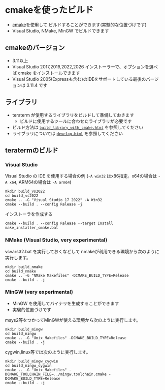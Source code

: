 ﻿# cmakeを使ったビルド

- [cmake](<https://cmake.org/>)を使用して
  ビルドすることができます(実験的な位置づけです)
- Visual Studio, NMake, MinGW でビルドできます

## cmakeのバージョン

- 3.11以上
- Visual Studio 2017,2019,2022,2026 インストーラーで、オプションを選べば cmake をインストールできます
- Visual Studio 2005(Expressも含む)のIDEをサポートしている最後のバージョンは 3.11.4 です

## ライブラリ

- teraterm が使用するライブラリをビルドして準備しておきます
  - ビルドに使用するツールに合わせたライブラリが必要です
- ビルド方法は [`build_library_with_cmake.html`](<build_library_with_cmake.html>) を参照してください
- ライブラリについては [`develop.html`](<develop.html>) を参照してください

## teratermのビルド

### Visual Studio

Visual Studio の IDE を使用する場合の例
(`-A win32` はx86指定。x64の場合は `-A x64`, ARM64の場合は `-A arm64`)

    mkdir build_vs2022
    cd build_vs2022
    cmake .. -G "Visual Studio 17 2022" -A Win32
    cmake --build . --config Release -j

インストーラを作成する

    cmake --build . --config Release --target Install
    make_installer_cmake.bat

### NMake (Visual Studio, very experimental)

vcvars32.bat を実行しておくなどして
nmakeが利用できる環境から次のように実行します。

    mkdir build_nmake
    cd build_nmake
    cmake .. -G "NMake Makefiles" -DCMAKE_BUILD_TYPE=Release
    cmake --build . -j

### MinGW (very experimental)

- MinGW を使用してバイナリを生成することができます
- 実験的位置づけです

msys2等をつかってMinGWが使える環境から次のように実行します。

    mkdir build_mingw
    cd build_mingw
    cmake .. -G "Unix Makefiles" -DCMAKE_BUILD_TYPE=Release
    cmake --build . -j

cygwin,linux等では次のように実行します。

    mkdir build_mingw_cygwin
    cd build_mingw_cygwin
    cmake .. -G "Unix Makefiles" -DCMAKE_TOOLCHAIN_FILE=../mingw.toolchain.cmake -DCMAKE_BUILD_TYPE=Release
    cmake --build . -j
